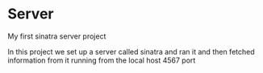 # Server
My first sinatra server project

In this project we set up a server called sinatra and ran it and then fetched information from it running from the local host 4567 port
